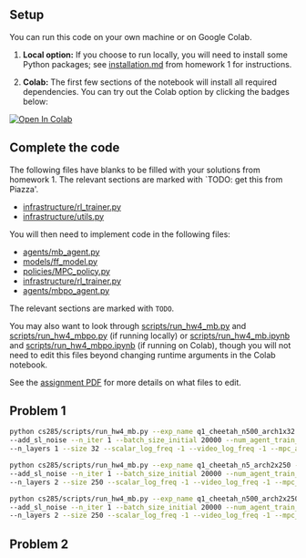 ## Setup

You can run this code on your own machine or on Google Colab.

1. **Local option:** If you choose to run locally, you will need to install some Python packages; see [installation.md](../hw1/installation.md) from homework 1 for instructions.

2. **Colab:** The first few sections of the notebook will install all required dependencies. You can try out the Colab option by clicking the badges below:

[![Open In Colab](https://colab.research.google.com/assets/colab-badge.svg)](https://colab.research.google.com/github/berkeleydeeprlcourse/homework_fall2022/blob/master/hw4/cs285/scripts/run_hw4_mb.ipynb)

## Complete the code

The following files have blanks to be filled with your solutions from homework 1. The relevant sections are marked with `TODO: get this from Piazza'.

- [infrastructure/rl_trainer.py](cs285/infrastructure/rl_trainer.py)
- [infrastructure/utils.py](cs285/infrastructure/utils.py)

You will then need to implement code in the following files:

- [agents/mb_agent.py](cs285/agents/mb_agent.py)
- [models/ff_model.py](cs285/models/ff_model.py)
- [policies/MPC_policy.py](cs285/policies/MPC_policy.py)
- [infrastructure/rl_trainer.py](cs285/infrastructure/rl_trainer.py)
- [agents/mbpo_agent.py](cs285/infrastructure/rl_trainer.py)

The relevant sections are marked with `TODO`.

You may also want to look through [scripts/run_hw4_mb.py](cs285/scripts/run_hw4_mb.py) and [scripts/run_hw4_mbpo.py](cs285/scripts/run_hw4_mbpo.py) (if running locally) or [scripts/run_hw4_mb.ipynb](cs285/scripts/run_hw4_mb.ipynb) and [scripts/run_hw4_mbpo.ipynb](cs285/scripts/run_hw4_mbpo.ipynb) (if running on Colab), though you will not need to edit this files beyond changing runtime arguments in the Colab notebook.

See the [assignment PDF](cs285_hw4.pdf) for more details on what files to edit.

## Problem 1

```bash
python cs285/scripts/run_hw4_mb.py --exp_name q1_cheetah_n500_arch1x32 --env_name cheetah-cs285-v0 \
--add_sl_noise --n_iter 1 --batch_size_initial 20000 --num_agent_train_steps_per_iter 500 \
--n_layers 1 --size 32 --scalar_log_freq -1 --video_log_freq -1 --mpc_action_sampling_strategy 'random'
```

```bash
python cs285/scripts/run_hw4_mb.py --exp_name q1_cheetah_n5_arch2x250 --env_name cheetah-cs285-v0 \
--add_sl_noise --n_iter 1 --batch_size_initial 20000 --num_agent_train_steps_per_iter 5 \
--n_layers 2 --size 250 --scalar_log_freq -1 --video_log_freq -1 --mpc_action_sampling_strategy 'random'
```

```bash
python cs285/scripts/run_hw4_mb.py --exp_name q1_cheetah_n500_arch2x250 --env_name cheetah-cs285-v0 \
--add_sl_noise --n_iter 1 --batch_size_initial 20000 --num_agent_train_steps_per_iter 500 \
--n_layers 2 --size 250 --scalar_log_freq -1 --video_log_freq -1 --mpc_action_sampling_strategy 'random'
```

## Problem 2
